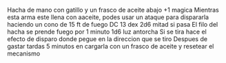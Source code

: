 Hacha de mano con gatillo y un frasco de aceite abajo
+1 magica
Mientras esta arma este llena con aaceite, podes usar un ataque para dispararla haciendo un cono de 15 ft de fuego DC 13 dex 2d6 mitad si pasa
El filo del hacha se prende fuego por 1 minuto 1d6 luz antorcha
Si se tira hace el efecto de disparo donde pegue en la direccion que se tiro
Despues de gastar tardas 5 minutos en cargarla con un frasco de aceite y resetear el mecanismo